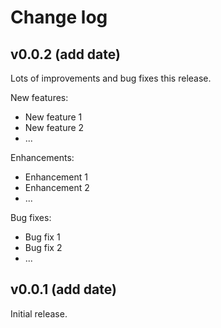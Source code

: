 Change log
==========

v0.0.2 (add date)
------

Lots of improvements and bug fixes this release.

New features:

- New feature 1
- New feature 2
- ...

Enhancements:

- Enhancement 1
- Enhancement 2
- ...

Bug fixes:

- Bug fix 1
- Bug fix 2
- ...

v0.0.1 (add date)
------

Initial release.